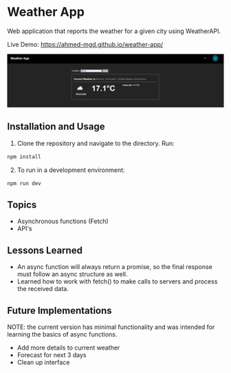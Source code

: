 # Weather App

Web application that reports the weather for a given city using WeatherAPI.

Live Demo: https://ahmed-mgd.github.io/weather-app/

![screenshot](public/sc.png)

## Installation and Usage

1. Clone the repository and navigate to the directory. Run:

```bash
npm install
```

2. To run in a development environment:

```bash
npm run dev
```

## Topics

- Asynchronous functions (Fetch)
- API's

## Lessons Learned

- An async function will always return a promise, so the final response must follow an async structure as well.
- Learned how to work with fetch() to make calls to servers and process the received data.

## Future Implementations

NOTE: the current version has minimal functionality and was intended for learning the basics of async functions.

- Add more details to current weather
- Forecast for next 3 days
- Clean up interface
